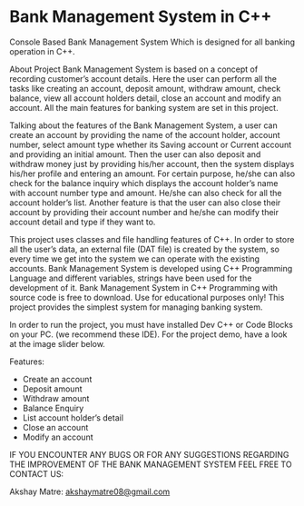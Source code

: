 # Bank Management System in C++
Console Based Bank Management System Which is designed for all banking operation in C++.

About Project
Bank Management System is based on a concept of recording customer’s account details. Here the user can perform all the tasks like creating an account, deposit amount, withdraw amount, check balance, view all account holders detail, close an account and modify an account.
All the main features for banking system are set in this project.

Talking about the features of the Bank Management System, a user can create an account by providing the name of the account holder, account number, select amount type whether its Saving account or Current account and providing an initial amount. Then the user can also deposit and withdraw money just by providing his/her account, then the system displays his/her profile and entering an amount. For certain purpose, he/she can also check for the balance inquiry which displays the account holder’s name with account number type and amount. He/she can also check for all the account holder’s list. Another feature is that the user can also close their account by providing their account number and he/she can modify their account detail and type if they want to.

This project uses classes and file handling features of C++. In order to store all the user’s data, an external file (DAT file) is created by the system, so every time we get into the system we can operate with the existing accounts. Bank Management System is developed using C++ Programming Language and different variables, strings have been used for the development of it. Bank Management System in C++ Programming with source code is free to download. Use for educational purposes only! This project provides the simplest system for managing banking system.

In order to run the project, you must have installed Dev C++ or Code Blocks on your PC. (we recommend these IDE). For the project demo, have a look at the image slider below.

Features:

* Create an account
* Deposit amount
* Withdraw amount
* Balance Enquiry
* List account holder’s detail
* Close an account
* Modify an account

IF YOU ENCOUNTER ANY BUGS OR FOR ANY SUGGESTIONS REGARDING THE IMPROVEMENT OF THE BANK MANAGEMENT SYSTEM FEEL FREE TO CONTACT US:

Akshay Matre: akshaymatre08@gmail.com
